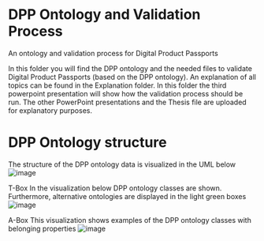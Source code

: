 # DPP Ontology and Validation Process
An ontology and validation process for Digital Product Passports

In this folder you will find the DPP ontology and the needed files to validate Digital Product Passports (based on the DPP ontology).
An explanation of all topics can be found in the Explanation folder. In this folder the third powerpoint presentation will show how the validation process should be run.
The other PowerPoint presentations and the Thesis file are uploaded for explanatory purposes.

# DPP Ontology structure 
The structure of the DPP ontology data is visualized in the UML below
![image](https://github.com/JannekeBosma/DPP/assets/165405794/fb3c4fe9-40b5-4986-ba70-a64872b80c23)

T-Box
In the visualization below DPP ontology classes are shown. Furthermore, alternative ontologies are displayed in the light green boxes
![image](https://github.com/JannekeBosma/DPP/assets/165405794/65993bd5-7e0e-4e0f-9477-96d5414741f6)

A-Box
This visualization shows examples of the DPP ontology classes with belonging properties
![image](https://github.com/JannekeBosma/DPP/assets/165405794/a6b1f598-6853-4957-a988-043db435b3fe)

